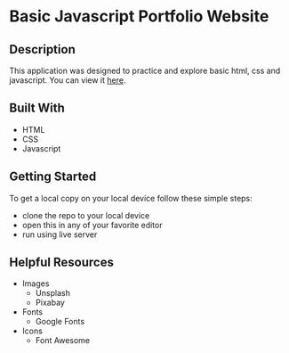 # Basic Javascript Portfolio Website

## Description
This application was designed to practice and explore basic html, css and javascript. You can view it [here](https://nanret123.github.io/portfolio-website/).

## Built With
- HTML
- CSS
- Javascript

## Getting Started
To get a local copy on your local device follow these simple steps:
- clone the repo to your local device
- open this in any of your favorite editor
- run using live server

## Helpful Resources
- Images
  - Unsplash
  - Pixabay
- Fonts
  - Google Fonts
- Icons
  - Font Awesome
